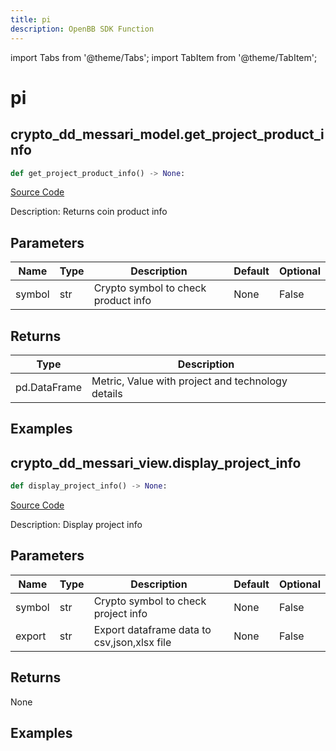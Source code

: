 ```yaml
---
title: pi
description: OpenBB SDK Function
---
```


import Tabs from '@theme/Tabs';
import TabItem from '@theme/TabItem';

# pi

<Tabs>
<TabItem value="model" label="Model" default>

## crypto_dd_messari_model.get_project_product_info

```python title='openbb_terminal/decorators.py'
def get_project_product_info() -> None:
```
[Source Code](https://github.com/OpenBB-finance/OpenBBTerminal/tree/main/openbb_terminal/decorators.py#L342)

Description: Returns coin product info

## Parameters

| Name | Type | Description | Default | Optional |
| ---- | ---- | ----------- | ------- | -------- |
| symbol | str | Crypto symbol to check product info | None | False |

## Returns

| Type | Description |
| ---- | ----------- |
| pd.DataFrame | Metric, Value with project and technology details |

## Examples



</TabItem>
<TabItem value="view" label="View">

## crypto_dd_messari_view.display_project_info

```python title='openbb_terminal/decorators.py'
def display_project_info() -> None:
```
[Source Code](https://github.com/OpenBB-finance/OpenBBTerminal/tree/main/openbb_terminal/decorators.py#L458)

Description: Display project info

## Parameters

| Name | Type | Description | Default | Optional |
| ---- | ---- | ----------- | ------- | -------- |
| symbol | str | Crypto symbol to check project info | None | False |
| export | str | Export dataframe data to csv,json,xlsx file | None | False |

## Returns

None

## Examples



</TabItem>
</Tabs>